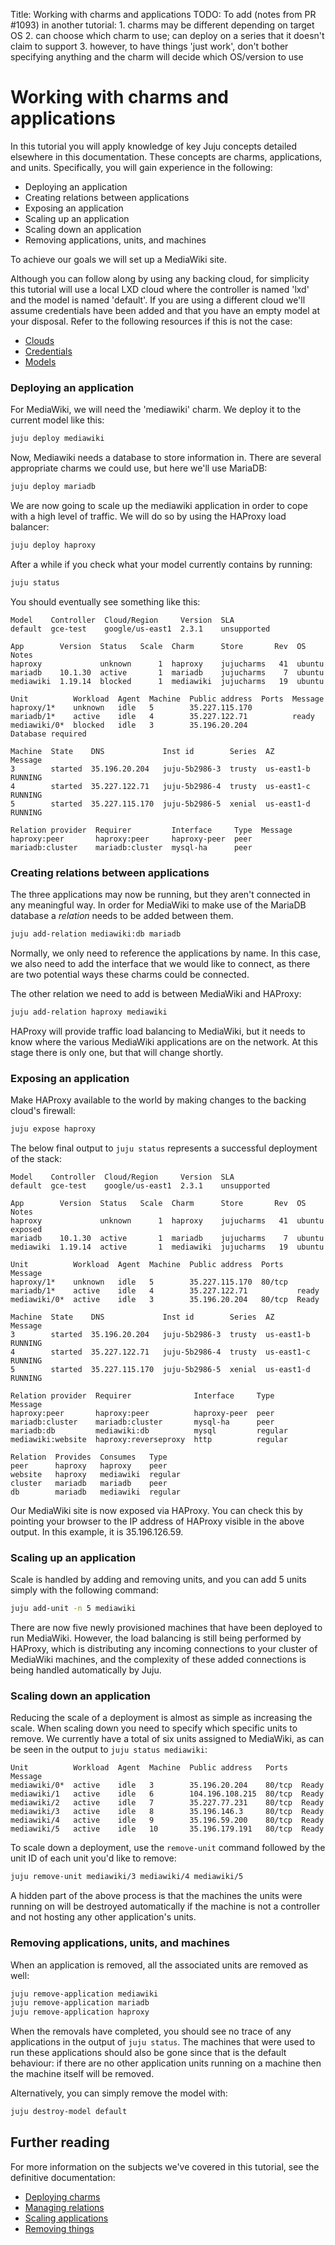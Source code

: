 Title: Working with charms and applications
TODO: To add (notes from PR #1093) in another tutorial:
      1. charms may be different depending on target OS
      2. can choose which charm to use; can deploy on a series that it doesn't claim to
	support
      3. however, to have things 'just work', don't bother specifying anything and the
	charm will decide which OS/version to use

# Working with charms and applications

In this tutorial you will apply knowledge of key Juju concepts detailed
elsewhere in this documentation. These concepts are charms, applications,
and units. Specifically, you will gain experience in the following:
 
 - Deploying an application
 - Creating relations between applications
 - Exposing an application
 - Scaling up an application
 - Scaling down an application
 - Removing applications, units, and machines

To achieve our goals we will set up a MediaWiki site.

Although you can follow along by using any backing cloud, for simplicity this
tutorial will use a local LXD cloud where the controller is named 'lxd' and the
model is named 'default'. If you are using a different cloud we'll assume
credentials have been added and that you have an empty model at your disposal.
Refer to the following resources if this is not the case:

 - [Clouds][clouds]
 - [Credentials][credentials]
 - [Models][models]

### Deploying an application

For MediaWiki, we will need the 'mediawiki' charm. We deploy it to the current
model like this:

```bash
juju deploy mediawiki
```

Now, Mediawiki needs a database to store information in. There are several
appropriate charms we could use, but here we'll use MariaDB:

```bash
juju deploy mariadb
```

We are now going to scale up the mediawiki application in order to cope with a
high level of traffic. We will do so by using the HAProxy load balancer:

```bash
juju deploy haproxy
```

After a while if you check what your model currently contains by running:

```bash
juju status
```

You should eventually see something like this:

<!-- JUJUVERSION: 2.3.1-xenial-amd64 -->
<!-- JUJUCOMMAND: juju status -->
```no-highlight
Model    Controller  Cloud/Region     Version  SLA
default  gce-test    google/us-east1  2.3.1    unsupported

App        Version  Status   Scale  Charm      Store       Rev  OS      Notes
haproxy             unknown      1  haproxy    jujucharms   41  ubuntu  
mariadb    10.1.30  active       1  mariadb    jujucharms    7  ubuntu  
mediawiki  1.19.14  blocked      1  mediawiki  jujucharms   19  ubuntu  

Unit          Workload  Agent  Machine  Public address  Ports  Message
haproxy/1*    unknown   idle   5        35.227.115.170         
mariadb/1*    active    idle   4        35.227.122.71          ready
mediawiki/0*  blocked   idle   3        35.196.20.204          Database required

Machine  State    DNS             Inst id        Series  AZ          Message
3        started  35.196.20.204   juju-5b2986-3  trusty  us-east1-b  RUNNING
4        started  35.227.122.71   juju-5b2986-4  trusty  us-east1-c  RUNNING
5        started  35.227.115.170  juju-5b2986-5  xenial  us-east1-d  RUNNING

Relation provider  Requirer         Interface     Type  Message
haproxy:peer       haproxy:peer     haproxy-peer  peer  
mariadb:cluster    mariadb:cluster  mysql-ha      peer
```

### Creating relations between applications

The three applications may now be running, but they aren't connected in any
meaningful way. In order for MediaWiki to make use of the MariaDB database a
*relation* needs to be added between them.

```bash
juju add-relation mediawiki:db mariadb
```

Normally, we only need to reference the applications by name. In this case, we
also need to add the interface that we would like to connect, as there are two
potential ways these charms could be connected.

The other relation we need to add is between MediaWiki and HAProxy:

```bash
juju add-relation haproxy mediawiki
```

HAProxy will provide traffic load balancing to MediaWiki, but it needs to know
where the various MediaWiki applications are on the network. At this stage
there is only one, but that will change shortly.

### Exposing an application

Make HAProxy available to the world by making changes to the backing cloud's
firewall:

```bash
juju expose haproxy
```

The below final output to `juju status` represents a successful deployment of
the stack:

<!-- JUJUVERSION: 2.3.1-xenial-amd64 -->
<!-- JUJUCOMMAND: juju status -->
```no-highlight
Model    Controller  Cloud/Region     Version  SLA
default  gce-test    google/us-east1  2.3.1    unsupported

App        Version  Status   Scale  Charm      Store       Rev  OS      Notes
haproxy             unknown      1  haproxy    jujucharms   41  ubuntu  exposed
mariadb    10.1.30  active       1  mariadb    jujucharms    7  ubuntu  
mediawiki  1.19.14  active       1  mediawiki  jujucharms   19  ubuntu  

Unit          Workload  Agent  Machine  Public address  Ports   Message
haproxy/1*    unknown   idle   5        35.227.115.170  80/tcp  
mariadb/1*    active    idle   4        35.227.122.71           ready
mediawiki/0*  active    idle   3        35.196.20.204   80/tcp  Ready

Machine  State    DNS             Inst id        Series  AZ          Message
3        started  35.196.20.204   juju-5b2986-3  trusty  us-east1-b  RUNNING
4        started  35.227.122.71   juju-5b2986-4  trusty  us-east1-c  RUNNING
5        started  35.227.115.170  juju-5b2986-5  xenial  us-east1-d  RUNNING

Relation provider  Requirer              Interface     Type     Message
haproxy:peer       haproxy:peer          haproxy-peer  peer     
mariadb:cluster    mariadb:cluster       mysql-ha      peer     
mariadb:db         mediawiki:db          mysql         regular  
mediawiki:website  haproxy:reverseproxy  http          regular

Relation  Provides  Consumes   Type
peer      haproxy   haproxy    peer
website   haproxy   mediawiki  regular
cluster   mariadb   mariadb    peer
db        mariadb   mediawiki  regular
```

Our MediaWiki site is now exposed via HAProxy. You can check this by pointing
your browser to the IP address of HAProxy visible in the above output. In this
example, it is 35.196.126.59.

### Scaling up an application

Scale is handled by adding and 
removing units, and you can add 5 units simply with the following command:

```bash
juju add-unit -n 5 mediawiki 
```

There are now five newly provisioned machines that have been deployed to run
MediaWiki. However, the load balancing is still being performed by HAProxy,
which is distributing any incoming connections to your cluster of MediaWiki
machines, and the complexity of these added connections is being handled
automatically by Juju. 

### Scaling down an application

Reducing the scale of a deployment is almost as simple as increasing the scale.
When scaling down you need to specify which specific units to remove. We
currently have a total of six units assigned to MediaWiki, as can be seen in
the output to `juju status mediawiki`:

```no-highlight
Unit          Workload  Agent  Machine  Public address   Ports   Message
mediawiki/0*  active    idle   3        35.196.20.204    80/tcp  Ready
mediawiki/1   active    idle   6        104.196.108.215  80/tcp  Ready
mediawiki/2   active    idle   7        35.227.77.231    80/tcp  Ready
mediawiki/3   active    idle   8        35.196.146.3     80/tcp  Ready
mediawiki/4   active    idle   9        35.196.59.200    80/tcp  Ready
mediawiki/5   active    idle   10       35.196.179.191   80/tcp  Ready
```

To scale down a deployment, use the `remove-unit` command followed by the unit
ID of each unit you'd like to remove:

```bash
juju remove-unit mediawiki/3 mediawiki/4 mediawiki/5
```

A hidden part of the above process is that the machines the units were running
on will be destroyed automatically if the machine is not a controller and not
hosting any other application's units.

### Removing applications, units, and machines

When an application is removed, all the associated units are removed as well:

```bash
juju remove-application mediawiki
juju remove-application mariadb
juju remove-application haproxy
```

When the removals have completed, you should see no trace of any applications
in the output of `juju status`. The machines that were used to run these
applications should also be gone since that is the default behaviour: if there
are no other application units running on a machine then the machine itself
will be removed.

Alternatively, you can simply remove the model with:

```bash
juju destroy-model default
```

## Further reading

For more information on the subjects we've covered in this tutorial, see the
definitive documentation:

 - [Deploying charms][charms-deploy]
 - [Managing relations][charms-relations]
 - [Scaling applications][charms-scaling]
 - [Removing things][charms-destroy]


<!-- LINKS -->

[clouds]: ./clouds.md
[models]: ./models.md
[credentials]: ./credentials.md
[charms-deploy]: ./charms-deploying.md
[charms-relations]: ./charms-relations.md
[charms-scaling]: ./charms-scaling.md
[charms-destroy]: ./charms-destroy.md
